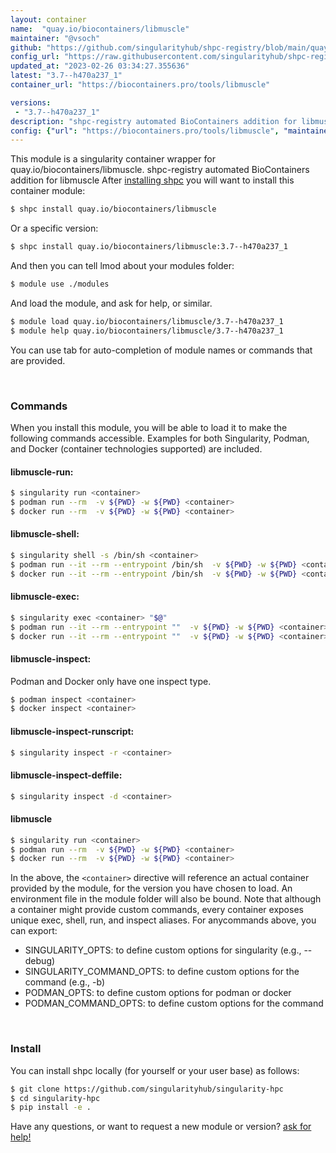 ```yaml
---
layout: container
name:  "quay.io/biocontainers/libmuscle"
maintainer: "@vsoch"
github: "https://github.com/singularityhub/shpc-registry/blob/main/quay.io/biocontainers/libmuscle/container.yaml"
config_url: "https://raw.githubusercontent.com/singularityhub/shpc-registry/main/quay.io/biocontainers/libmuscle/container.yaml"
updated_at: "2023-02-26 03:34:27.355636"
latest: "3.7--h470a237_1"
container_url: "https://biocontainers.pro/tools/libmuscle"

versions:
 - "3.7--h470a237_1"
description: "shpc-registry automated BioContainers addition for libmuscle"
config: {"url": "https://biocontainers.pro/tools/libmuscle", "maintainer": "@vsoch", "description": "shpc-registry automated BioContainers addition for libmuscle", "latest": {"3.7--h470a237_1": "sha256:bf9fc0fcc57d6c315e3b7c81b639243b3e29a4c5f87e7eb35c846fa6d7a7b0c4"}, "tags": {"3.7--h470a237_1": "sha256:bf9fc0fcc57d6c315e3b7c81b639243b3e29a4c5f87e7eb35c846fa6d7a7b0c4"}, "docker": "quay.io/biocontainers/libmuscle"}
---
```


This module is a singularity container wrapper for quay.io/biocontainers/libmuscle.
shpc-registry automated BioContainers addition for libmuscle
After [installing shpc](#install) you will want to install this container module:


```bash
$ shpc install quay.io/biocontainers/libmuscle
```

Or a specific version:

```bash
$ shpc install quay.io/biocontainers/libmuscle:3.7--h470a237_1
```

And then you can tell lmod about your modules folder:

```bash
$ module use ./modules
```

And load the module, and ask for help, or similar.

```bash
$ module load quay.io/biocontainers/libmuscle/3.7--h470a237_1
$ module help quay.io/biocontainers/libmuscle/3.7--h470a237_1
```

You can use tab for auto-completion of module names or commands that are provided.

<br>

### Commands

When you install this module, you will be able to load it to make the following commands accessible.
Examples for both Singularity, Podman, and Docker (container technologies supported) are included.

#### libmuscle-run:

```bash
$ singularity run <container>
$ podman run --rm  -v ${PWD} -w ${PWD} <container>
$ docker run --rm  -v ${PWD} -w ${PWD} <container>
```

#### libmuscle-shell:

```bash
$ singularity shell -s /bin/sh <container>
$ podman run --it --rm --entrypoint /bin/sh  -v ${PWD} -w ${PWD} <container>
$ docker run --it --rm --entrypoint /bin/sh  -v ${PWD} -w ${PWD} <container>
```

#### libmuscle-exec:

```bash
$ singularity exec <container> "$@"
$ podman run --it --rm --entrypoint ""  -v ${PWD} -w ${PWD} <container> "$@"
$ docker run --it --rm --entrypoint ""  -v ${PWD} -w ${PWD} <container> "$@"
```

#### libmuscle-inspect:

Podman and Docker only have one inspect type.

```bash
$ podman inspect <container>
$ docker inspect <container>
```

#### libmuscle-inspect-runscript:

```bash
$ singularity inspect -r <container>
```

#### libmuscle-inspect-deffile:

```bash
$ singularity inspect -d <container>
```



#### libmuscle

```bash
$ singularity run <container>
$ podman run --rm  -v ${PWD} -w ${PWD} <container>
$ docker run --rm  -v ${PWD} -w ${PWD} <container>
```


In the above, the `<container>` directive will reference an actual container provided
by the module, for the version you have chosen to load. An environment file in the
module folder will also be bound. Note that although a container
might provide custom commands, every container exposes unique exec, shell, run, and
inspect aliases. For anycommands above, you can export:

 - SINGULARITY_OPTS: to define custom options for singularity (e.g., --debug)
 - SINGULARITY_COMMAND_OPTS: to define custom options for the command (e.g., -b)
 - PODMAN_OPTS: to define custom options for podman or docker
 - PODMAN_COMMAND_OPTS: to define custom options for the command

<br>

### Install

You can install shpc locally (for yourself or your user base) as follows:

```bash
$ git clone https://github.com/singularityhub/singularity-hpc
$ cd singularity-hpc
$ pip install -e .
```

Have any questions, or want to request a new module or version? [ask for help!](https://github.com/singularityhub/singularity-hpc/issues)